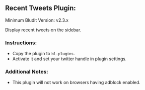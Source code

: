 ## Recent Tweets Plugin:

Minimum Bludit Version: v2.3.x

Display recent tweets on the sidebar.

### Instructions:
* Copy the plugin to `bl-plugins`.
* Activate it and set your twitter handle in plugin settings.

### Additional Notes:

* This plugin will not work on browsers having adblock enabled.

